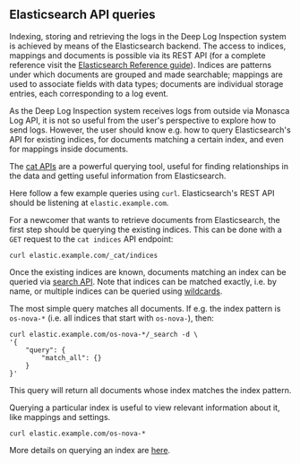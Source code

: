 ## Elasticsearch API queries
Indexing, storing and retrieving the logs in the Deep Log Inspection system is achieved by means of the Elasticsearch backend. The access to indices, mappings and documents is possible via its REST API (for a complete reference visit the [Elasticsearch Reference guide][1]). Indices are patterns under which documents are grouped and made searchable; mappings are used to associate fields with data types; documents are individual storage entries, each corresponding to a log event.

As the Deep Log Inspection system receives logs from outside via Monasca Log API, it is not so useful from the user's perspective to explore how to send logs. However, the user should know e.g. how to query Elasticsearch's API for existing indices, for documents matching a certain index, and even for mappings inside documents.

The [cat APIs][2] are a powerful querying tool, useful for finding relationships in the data and getting useful information from Elasticsearch.

Here follow a few example queries using `curl`. Elasticsearch's REST API should be listening at `elastic.example.com`.

For a newcomer that wants to retrieve documents from Elasticsearch, the first step should be querying the existing indices. This can be done with a `GET` request to the `cat indices` API endpoint:

    curl elastic.example.com/_cat/indices

Once the existing indices are known, documents matching an index can be queried via [search API][3]. Note that indices can be matched exactly, i.e. by name, or multiple indices can be queried using [wildcards][4].

The most simple query matches all documents. If e.g. the index pattern is `os-nova-*` (i.e. all indices that start with `os-nova-`), then:

    curl elastic.example.com/os-nova-*/_search -d \
    '{
        "query": {
            "match_all": {}
        }
    }'

This query will return all documents whose index matches the index pattern.

Querying a particular index is useful to view relevant information about it, like mappings and settings.

    curl elastic.example.com/os-nova-*

More details on querying an index are [here][5].

[1]:https://www.elastic.co/guide/en/elasticsearch/reference/5.4/index.html
[2]:https://www.elastic.co/guide/en/elasticsearch/reference/5.4/cat.html
[3]:https://www.elastic.co/guide/en/elasticsearch/reference/5.4/search-request-query.html
[4]:https://www.elastic.co/guide/en/elasticsearch/reference/5.4/multi-index.html
[5]:https://www.elastic.co/guide/en/elasticsearch/reference/5.4/indices-get-index.html
